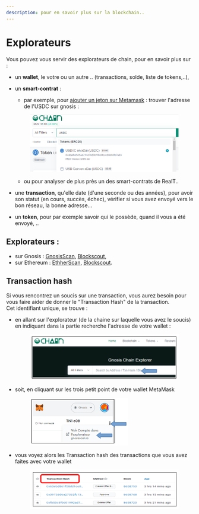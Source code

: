 ```yaml
---
description: pour en savoir plus sur la blockchain..
---
```


# Explorateurs

Vous pouvez vous servir des explorateurs de chain, pour en savoir plus sur : &#x20;

* un **wallet**, le votre ou un autre .. (transactions, solde, liste de tokens,..),
*   un **smart-contrat** :&#x20;

    * par exemple, pour [ajouter un jeton sur Metamask](../../portefeuille/metamask/ajout-dun-token.md) : trouver l'adresse de l'USDC sur gnosis :&#x20;

    <figure><img src="../../.gitbook/assets/image (127).png" alt=""><figcaption></figcaption></figure>

    * ou pour analyser de plus près un des smart-contrats de RealT..
* une **transaction**, qu'elle date (d'une seconde ou des années), pour avoir son statut (en cours, succès, échec), vérifier si vous avez envoyé vers le bon réseau, la bonne adresse...
* un **token**, pour par exemple savoir qui le possède, quand il vous a été envoyé, ..

## Explorateurs :&#x20;

* sur Gnosis : [GnosisScan](https://gnosisscan.io/), [Blockscout](https://blockscout.com/xdai/mainnet),
* sur Ethereum : [EthherScan](https://etherscan.io/),  [Blockscout](https://blockscout.com/eth/mainnet).

## Transaction hash

Si vous rencontrez un soucis sur une transaction, vous aurez besoin pour vous faire aider de donner le "Transaction Hash" de la transaction.\
Cet identifiant unique, se trouve :

*   en allant sur l'explorateur (de la chaine sur laquelle vous avez  le soucis) en indiquant dans la partie recherche l'adresse de votre wallet :

    <figure><img src="../../.gitbook/assets/image (158).png" alt=""><figcaption></figcaption></figure>
*   soit, en cliquant sur les trois petit point de votre wallet  MetaMask

    <figure><img src="../../.gitbook/assets/image (221).png" alt=""><figcaption></figcaption></figure>
*   vous voyez alors les Transaction hash des transactions que vous avez faites avec votre wallet

    <figure><img src="../../.gitbook/assets/image (76).png" alt=""><figcaption></figcaption></figure>
